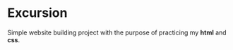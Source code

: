 # Excursion
Simple website building project with the purpose of practicing my **html** and **css**.
